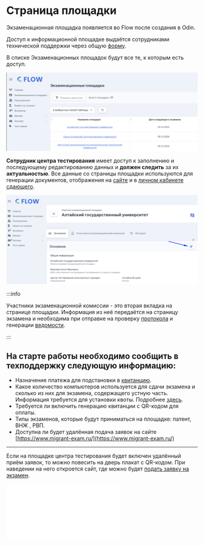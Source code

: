 # Страница площадки

Экзаменационная площадка появляется во Flow после создания в Odin.

Доступ к информационной площадке выдаётся сотрудниками технической поддержки через общую [форму](https://forms.yandex.ru/cloud/662cbe9243f74fea695ffa27/).

В списке  Экзаменационных площадок  будут все те, к которым есть доступ.

![](<../.gitbook/assets/image (356).png>)

**Сотрудник центра тестирования** имеет доступ к заполнению и последующему редактированию данных и **должен следить** за их **актуальностью**. Все данные со страницы площадки используются для генерации документов, отображения на [сайте](https://www.migrant-exam.ru/) и в [личном кабинете сдающего](https://informa.gitbook.io/exam/lk-sdayushego.-poetapnoe-zapolnenie-dokumentov).

![](<../.gitbook/assets/image (359).png>)

:::info

Участники экзаменационной комиссии - это вторая вкладка на странице площадки. Информация из неё передаётся на страницу экзамена и необходима при отправке на проверку [протокола](protokol-ekzamena.-statusy-protokola.md) и генерации [ведомости](vedomost-po-itogam-ekzamena.-statusy-vedomosti.md).

:::

## На старте работы необходимо сообщить в техподдержку следующую информацию:

* Назначение платежа для подстановки в [квитанцию](../voprosy/flow-sposoby-oplaty/kak-raspechatat-kvitanciyu-s-qr-kodom-dlya-oplaty.md).
* Какое количество компьютеров используется для сдачи экзамена и сколько из них для экзамена, содержащего устную часть. Информация требуется для установки квоты. Подробнее [здесь](../centr-testirovaniya-v-odin/kvota-ustnoi-chasti-ekzamena.md).
* Требуется ли включить генерацию квитанции с QR-кодом для оплаты.
* Типы экзаменов, которые будут приниматься на площадке: патент, ВНЖ , РВП.
* Доступна ли будет удалённая подача заявок на сайте [https://www.migrant-exam.ru/](https://www.migrant-exam.ru/)

***

Если на площадке центра тестирования будет включен удалённый приём заявок, то можно повесить на дверь плакат с QR-кодом. При наведении на него откроется сайт, где можно будет [подать заявку на экзамен](dobavlenie-zayavki-s-lendinga/).

![](<../.gitbook/assets/Плакат для печати.pdf>)

